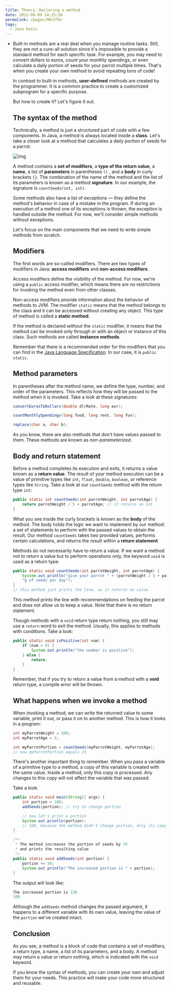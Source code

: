 ```yaml
---
title: Theory：Declaring a method
date: 2022-08-09 14:25:50
permalink: /pages/90c5f6/
tags:
  - Java basic
---
```

- Built-in methods are a real deal when you manage routine tasks. Still, they are not a cure-all solution since it's impossible to provide a standard method for each specific task. For example, you may need to convert dollars to euros, count your monthly spendings, or even calculate a daily portion of seeds for your parrot multiple times. That's when you create your own method to avoid repeating tons of code!

  In contrast to built-in methods, **user-defined** methods are created by the programmer. It is a common practice to create a customized subprogram for a specific purpose.

  But how to create it? Let's figure it out.

  ## The syntax of the method

  Technically, a method is just a structured part of code with a few components. In Java, a method is always located inside a **class**. Let's take a closer look at a method that calculates a daily portion of seeds for a parrot:

  ![img](https://ucarecdn.com/34fd3304-e6ae-4198-b13d-3a447b836456/)

  A method contains a **set of modifiers**, a **type of the return value**, a **name**, a list of **parameters** in parentheses `()` , and a **body** in curly brackets `{}`. The combination of the name of the method and the list of its parameters is known as a method **signature**. In our example, the signature is `countSeeds(int, int)`.

  Some methods also have a list of exceptions — they define the method's behavior in case of a mistake in the program. If during an execution of a method one of its exceptions is thrown, the exception is handled outside the method. For now, we'll consider simple methods without exceptions.
  
  Let's focus on the main components that we need to write simple methods from scratch.
  
  ## Modifiers
  
  The first words are so-called modifiers. There are two types of modifiers in Java: **access modifiers** and **non-access modifiers**.
  
  Access modifiers define the visibility of the method. For now, we're using a `public` access modifier, which means there are no restrictions for invoking the method even from other classes.
  
  Non-access modifiers provide information about the behavior of methods to JVM. The modifier `static` means that the method belongs to the class and it can be accessed without creating any object. This type of method is called a **static method**.
  
  If the method is declared without the `static` modifier, it means that the method can be invoked only through or with an object or instance of this class. Such methods are called **instance methods**.
  
  
  
  Remember that there is a recommended order for the modifiers that you can find in the [Java Language Specification](https://rules.sonarsource.com/java/tag/convention/RSPEC-1124). In our case, it is `public static`.
  
  
  
  ## Method parameters
  
  In parentheses after the method name, we define the type, number, and order of the parameters. This reflects how they will be passed to the method when it is invoked. Take a look at these signatures:
  
  ```java
  convertEurosToDollars(double dlrRate, long eur);
  
  countMonthlySpendings(long food, long rent, long fun); 
  
  replace(char a, char b);
  ```
  
  As you know, there are also methods that don't have values passed to them. These methods are known as *non-parameterized*.
  
  ## Body and return statement
  
  Before a method completes its execution and exits, it returns a value known as a **return value**. The result of your method execution can be a value of primitive types like `int`, `float`, `double`, `boolean`, or reference types like `String`. Take a look at our `countSeeds` method with the return type `int`:
  
  ```java
  public static int countSeeds(int parrotWeight, int parrotAge) {   
      return parrotWeight / 5 + parrotAge; // it returns an int
  }
  ```
  
  What you see inside the curly brackets is known as the **body** of the method. The body holds the logic we want to implement by our method: a set of statements to perform with the passed values to obtain the result. Our method `countSeeds` takes two provided values, performs certain calculations, and returns the result within a **return statement**.
  
  Methods do not necessarily have to return a value. If we want a method not to return a value but to perform operations only, the keyword `void` is used as a return type:
  
  ```java
  public static void countSeeds(int parrotWeight, int parrotAge) {
      System.out.println("give your parrot " + (parrotWeight / 5 + parrotAge) + 
      "g of seeds per day");
  }
  // this method just prints the line, so it returns no value
  ```
  
  This method prints the line with recommendations on feeding the parrot and does not allow us to keep a value. Note that there is no return statement.
  
  Though methods with a `void` return type return nothing, you still may use a `return` word to exit the method. Usually, this applies to methods with conditions. Take a look:
  
  ```java
  public static void isPositive(int num) {
      if (num > 0) {
          System.out.println("the number is positive");
      } else {
          return;
      }
  }
  ```
  
  
  
  Remember, that if you try to return a value from a method with a **void** return type, a compile error will be thrown.
  
  

  ## What happens when we invoke a method

  When invoking a method, we can write the returned value to some variable, print it out, or pass it on to another method. This is how it looks in a program:

  ```java
  int myParrotWeight = 100;
  int myParrotAge = 3;
  
  int myParrotPortion = countSeeds(myParrotWeight, myParrotAge); 
  // now myParrotPortion equals 23
  ```
  
  There's another important thing to remember. When you pass a variable of a primitive type to a method, a copy of this variable is created with the same value. Inside a method, only this copy is processed. Any changes to this copy will not affect the variable that was passed.
  
  Take a look:
  
  ```java
  public static void main(String[] args) {
      int portion = 100;   
      addSeeds(portion); // try to change portion 
  
      // now let's print a portion
      System.out.println(portion);
      // 100, because the method didn't change portion, only its copy
  }
  
  /**
   * The method increases the portion of seeds by 50 
   * and prints the resulting value
   */ 
  public static void addSeeds(int portion) {
      portion += 50;
      System.out.println("The increased portion is " + portion); 
  }
  ```
  
  The output will look like:
  
  ```java
  The increased portion is 150
  100
  ```
  
  Although the `addSeeds` method changes the passed argument, it happens to a different variable with its own value, leaving the value of the `portion` we've created intact.
  
  ## Conclusion
  
  As you see, a method is a block of code that contains a set of modifiers, a return type, a name, a list of its parameters, and a body. A method may return a value or return nothing, which is indicated with the `void` keyword.
  
  If you know the syntax of methods, you can create your own and adjust them for your needs. This practice will make your code more structured and reusable.